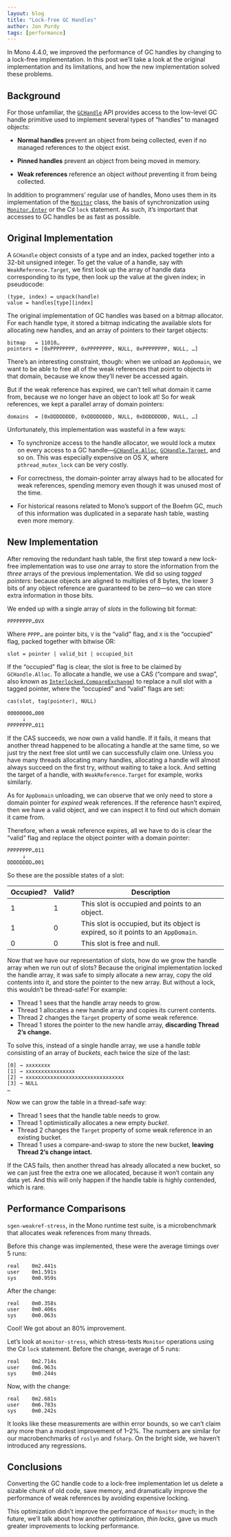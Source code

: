```yaml
---
layout: blog
title: "Lock-free GC Handles"
author: Jon Purdy
tags: [performance]
---
```


In Mono 4.4.0, we improved the performance of GC handles by changing to a lock-free implementation. In this post we’ll take a look at the original implementation and its limitations, and how the new implementation solved these problems.

## Background

For those unfamiliar, the [`GCHandle`][GCHandle] API provides access to the low-level GC handle primitive used to implement several types of “handles” to managed objects:

[GCHandle]: https://msdn.microsoft.com/en-us/library/system.runtime.interopservices.gchandle(v=vs.110).aspx

* **Normal handles** prevent an object from being collected, even if no managed references to the object exist.

* **Pinned handles** prevent an object from being moved in memory.

* **Weak references** reference an object *without* preventing it from being collected.

In addition to programmers’ regular use of handles, Mono uses them in its implementation of the [`Monitor`][Monitor] class, the basis of synchronization using [`Monitor.Enter`][Monitor.Enter] or the C♯ `lock` statement. As such, it’s important that accesses to GC handles be as fast as possible.

[Monitor]: https://msdn.microsoft.com/en-us/library/system.threading.monitor(v=vs.110).aspx
[Monitor.Enter]: https://msdn.microsoft.com/en-us/library/de0542zz(v=vs.110).aspx

## Original Implementation

A `GCHandle` object consists of a type and an index, packed together into a 32-bit unsigned integer. To get the value of a handle, say with `WeakReference.Target`, we first look up the array of handle data corresponding to its type, then look up the value at the given index; in pseudocode:

```
(type, index) = unpack(handle)
value = handles[type][index]
```

The original implementation of GC handles was based on a bitmap allocator. For each handle type, it stored a bitmap indicating the available slots for allocating new handles, and an array of pointers to their target objects:

```
bitmap   = 11010…
pointers = [0xPPPPPPPP, 0xPPPPPPPP, NULL, 0xPPPPPPPP, NULL, …]
```

There’s an interesting constraint, though: when we unload an `AppDomain`, we want to be able to free all of the weak references that point to objects in that domain, because we know they’ll never be accessed again.

But if the weak reference has expired, we can’t tell what domain it came from, because we no longer have an object to look at! So for weak references, we kept a parallel array of domain pointers:

```
domains  = [0xDDDDDDDD, 0xDDDDDDDD, NULL, 0xDDDDDDDD, NULL, …]
```

Unfortunately, this implementation was wasteful in a few ways:

* To synchronize access to the handle allocator, we would lock a mutex on every access to a GC handle—[`GCHandle.Alloc`][GCHandle.Alloc], [`GCHandle.Target`][GCHandle.Target], and so on. This was especially expensive on OS X, where `pthread_mutex_lock` can be very costly.

[GCHandle.Alloc]: https://msdn.microsoft.com/en-us/library/1246yz8f(v=vs.110).aspx
[GCHandle.Target]: https://msdn.microsoft.com/en-us/library/system.runtime.interopservices.gchandle.target(v=vs.110).aspx

* For correctness, the domain-pointer array always had to be allocated for weak references, spending memory even though it was unused most of the time.

* For historical reasons related to Mono’s support of the Boehm GC, much of this information was duplicated in a separate hash table, wasting even more memory.

## New Implementation

After removing the redundant hash table, the first step toward a new lock-free implementation was to use *one* array to store the information from the *three* arrays of the previous implementation. We did so using *tagged pointers:* because objects are aligned to multiples of 8 bytes, the lower 3 bits of any object reference are guaranteed to be zero—so we can store extra information in those bits.

We ended up with a single array of *slots* in the following bit format:

```
PPPPPPPP…0VX
```

Where `PPPP…` are pointer bits, `V` is the “valid” flag, and `X` is the “occupied” flag, packed together with bitwise OR:

```
slot = pointer | valid_bit | occupied_bit
```

If the “occupied” flag is clear, the slot is free to be claimed by `GCHandle.Alloc`. To allocate a handle, we use a CAS (“compare and swap”, also known as [`Interlocked.CompareExchange`][Interlocked.CompareExchange]) to replace a null slot with a tagged pointer, where the “occupied” and “valid” flags are set:

[Interlocked.CompareExchange]: https://msdn.microsoft.com/en-us/library/system.threading.interlocked.compareexchange(v=vs.110).aspx

```
cas(slot, tag(pointer), NULL)

00000000…000
     ↓
PPPPPPPP…011
```

If the CAS succeeds, we now own a valid handle. If it fails, it means that another thread happened to be allocating a handle at the same time, so we just try the next free slot until we can successfully claim one. Unless you have many threads allocating many handles, allocating a handle will almost always succeed on the first try, without waiting to take a lock. And setting the target of a handle, with `WeakReference.Target` for example, works similarly.

As for `AppDomain` unloading, we can observe that we only need to store a domain pointer for *expired* weak references. If the reference hasn’t expired, then we have a valid object, and we can inspect it to find out which domain it came from.

Therefore, when a weak reference expires, all we have to do is clear the “valid” flag and replace the object pointer with a domain pointer:

```
PPPPPPPP…011
     ↓
DDDDDDDD…001
```

So these are the possible states of a slot:

| Occupied? | Valid? | Description                                                                       |
|-----------|--------|-----------------------------------------------------------------------------------|
| 1         | 1      | This slot is occupied and points to an object.                                    |
| 1         | 0      | This slot is occupied, but its object is expired, so it points to an `AppDomain`. |
| 0         | 0      | This slot is free and null.                                                       |

Now that we have our representation of slots, how do we grow the handle array when we run out of slots? Because the original implementation locked the handle array, it was safe to simply allocate a new array, copy the old contents into it, and store the pointer to the new array. But without a lock, this wouldn’t be thread-safe! For example:

* Thread 1 sees that the handle array needs to grow.
* Thread 1 allocates a new handle array and copies its current contents.
* Thread 2 changes the `Target` property of some weak reference.
* Thread 1 stores the pointer to the new handle array, **discarding Thread 2’s change.**

To solve this, instead of a single handle array, we use a handle *table* consisting of an array of *buckets*, each twice the size of the last:

```
[0] → xxxxxxxx
[1] → xxxxxxxxxxxxxxxx
[2] → xxxxxxxxxxxxxxxxxxxxxxxxxxxxxxxx
[3] → NULL
…
```

Now we can grow the table in a thread-safe way:

* Thread 1 sees that the handle table needs to grow.
* Thread 1 optimistically allocates a new empty *bucket*.
* Thread 2 changes the `Target` property of some weak reference in an existing bucket.
* Thread 1 uses a compare-and-swap to store the new bucket, **leaving Thread 2’s change intact.**

If the CAS fails, then another thread has already allocated a new bucket, so we can just free the extra one we allocated, because it won’t contain any data yet. And this will only happen if the handle table is highly contended, which is rare.

## Performance Comparisons

`sgen-weakref-stress`, in the Mono runtime test suite, is a microbenchmark that allocates weak references from many threads.

Before this change was implemented, these were the average timings over 5 runs:

```
real    0m2.441s
user    0m1.591s
sys     0m0.959s
```

After the change:

```
real    0m0.358s
user    0m0.406s
sys     0m0.063s
```

Cool! We got about an 80% improvement.

Let’s look at `monitor-stress`, which stress-tests `Monitor` operations using the C♯ `lock` statement. Before the change, average of 5 runs:

```
real    0m2.714s
user    0m6.963s
sys     0m0.244s
```

Now, with the change:

```
real    0m2.681s
user    0m6.783s
sys     0m0.242s
```

It looks like these measurements are within error bounds, so we can’t claim any more than a modest improvement of 1–2%. The numbers are similar for our macrobenchmarks of `roslyn` and `fsharp`. On the bright side, we haven’t introduced any regressions.

## Conclusions

Converting the GC handle code to a lock-free implementation let us delete a sizable chunk of old code, save memory, and dramatically improve the performance of weak references by avoiding expensive locking.

This optimization didn’t improve the performance of `Monitor` much; in the future, we’ll talk about how another optimization, *thin locks*, gave us much greater improvements to locking performance.
